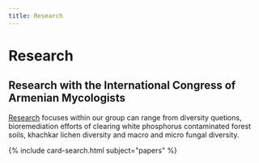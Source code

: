 ```yaml
---
title: Research
---
```


# <i class="fas fa-microscope"></i>Research

## Research with the International Congress of Armenian Mycologists

[Research](/research) focuses within our group can range from diversity quetions, bioremediation efforts of clearing white phosphorus contaminated forest soils, khachkar lichen diversity and macro and micro fungal diversity.

{% include card-search.html subject="papers" %}

